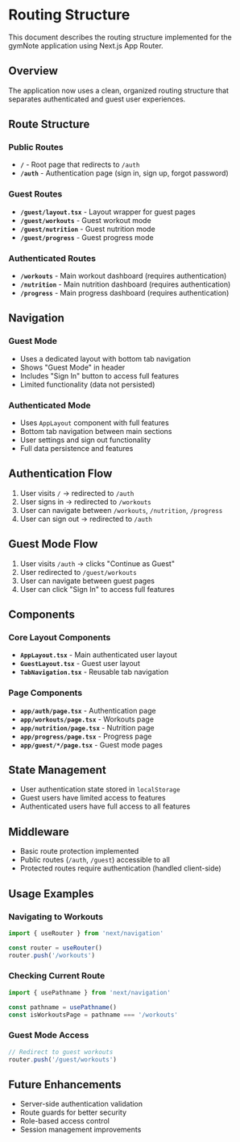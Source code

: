 # Routing Structure

This document describes the routing structure implemented for the gymNote application using Next.js App Router.

## Overview

The application now uses a clean, organized routing structure that separates authenticated and guest user experiences.

## Route Structure

### Public Routes

- **`/`** - Root page that redirects to `/auth`
- **`/auth`** - Authentication page (sign in, sign up, forgot password)

### Guest Routes

- **`/guest/layout.tsx`** - Layout wrapper for guest pages
- **`/guest/workouts`** - Guest workout mode
- **`/guest/nutrition`** - Guest nutrition mode  
- **`/guest/progress`** - Guest progress mode

### Authenticated Routes

- **`/workouts`** - Main workout dashboard (requires authentication)
- **`/nutrition`** - Main nutrition dashboard (requires authentication)
- **`/progress`** - Main progress dashboard (requires authentication)

## Navigation

### Guest Mode
- Uses a dedicated layout with bottom tab navigation
- Shows "Guest Mode" in header
- Includes "Sign In" button to access full features
- Limited functionality (data not persisted)

### Authenticated Mode
- Uses `AppLayout` component with full features
- Bottom tab navigation between main sections
- User settings and sign out functionality
- Full data persistence and features

## Authentication Flow

1. User visits `/` → redirected to `/auth`
2. User signs in → redirected to `/workouts`
3. User can navigate between `/workouts`, `/nutrition`, `/progress`
4. User can sign out → redirected to `/auth`

## Guest Mode Flow

1. User visits `/auth` → clicks "Continue as Guest"
2. User redirected to `/guest/workouts`
3. User can navigate between guest pages
4. User can click "Sign In" to access full features

## Components

### Core Layout Components
- **`AppLayout.tsx`** - Main authenticated user layout
- **`GuestLayout.tsx`** - Guest user layout
- **`TabNavigation.tsx`** - Reusable tab navigation

### Page Components
- **`app/auth/page.tsx`** - Authentication page
- **`app/workouts/page.tsx`** - Workouts page
- **`app/nutrition/page.tsx`** - Nutrition page
- **`app/progress/page.tsx`** - Progress page
- **`app/guest/*/page.tsx`** - Guest mode pages

## State Management

- User authentication state stored in `localStorage`
- Guest users have limited access to features
- Authenticated users have full access to all features

## Middleware

- Basic route protection implemented
- Public routes (`/auth`, `/guest`) accessible to all
- Protected routes require authentication (handled client-side)

## Usage Examples

### Navigating to Workouts
```typescript
import { useRouter } from 'next/navigation'

const router = useRouter()
router.push('/workouts')
```

### Checking Current Route
```typescript
import { usePathname } from 'next/navigation'

const pathname = usePathname()
const isWorkoutsPage = pathname === '/workouts'
```

### Guest Mode Access
```typescript
// Redirect to guest workouts
router.push('/guest/workouts')
```

## Future Enhancements

- Server-side authentication validation
- Route guards for better security
- Role-based access control
- Session management improvements

